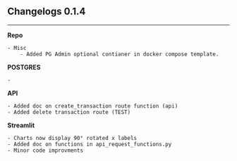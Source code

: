## Changelogs 0.1.4

---


**Repo**
```
- Misc
    - Added PG Admin optional contianer in docker compose template.
```


**POSTGRES**
```
-
```

**API**
```
- Added doc on create_transaction route function (api)
- Added delete transaction route (TEST)
```

**Streamlit**
```
- Charts now display 90° rotated x labels
- Added doc on functions in api_request_functions.py
- Minor code improvments
```